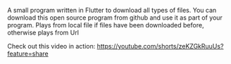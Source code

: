 A small program written in Flutter to download all types of files. You can download this open source program from github and use it as part of your program. Plays from local file if files have been downloaded before, otherwise plays from Url

Check out this video in action:
https://youtube.com/shorts/zeKZGkRuuUs?feature=share
